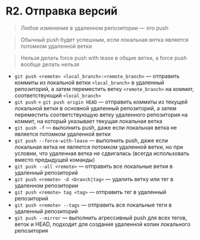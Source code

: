 ﻿# R2. Отправка версий

> Любое изменение в удаленном репозитории — это push

> Обычный push будет успешным, если локальная ветка является потомком удаленной ветки

> Нельзя делать force push with lease в общие ветки, а force push вообще делать нельзя

- `git push <remote> <local_branch>:<remote_branch>` — отправить коммиты из локальной ветки `<local_branch>` в удаленный репозиторий, а затем переместить ветку `<remote_branch>` на коммит, соответствующий `<local_branch>`
- `git push` = `git push origin HEAD` — отправить коммиты из текущей локальной ветки в основной удаленный репозиторий, а затем переместить соответствующую ветку удаленного репозитория на коммит, на который указывает текущая локальная ветка
- `git push -f` — выполнить push, даже если локальная ветка не является потомком удаленной ветки
- `git push --force-with-lease` — выполнить push, даже если локальная ветка не является потомком удаленной ветки, но при условии, что удаленная ветка не сдвигалась (всегда использовать вместо предыдущей команды)
- `git push --all <remote>` — отправить все локальные ветки в удаленный репозиторий
- `git push <remote> -d <branch|tag>` — удалить ветку или тег в удаленном репозитории
- `git push <remote> tag <tag>` — отправить тег в удаленный репозиторий
- `git push <remote> --tags` — отправить все локальные теги в удаленный репозиторий
- `git push --mirror` — выполнить агрессивный push для всех тегов, веток и HEAD, подходит для создания удаленной копии локального репозитория